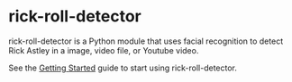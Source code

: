 # rick-roll-detector

rick-roll-detector is a Python module that uses facial recognition to detect Rick Astley in a image, video file, or Youtube video.

See the [Getting Started](getting_started.md) guide to start using rick-roll-detector.